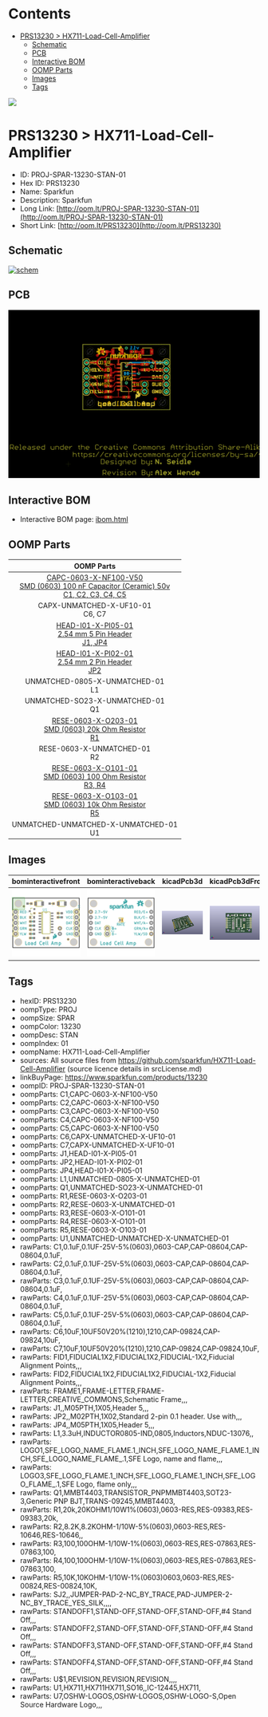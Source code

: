 



Contents
========

* [PRS13230 > HX711-Load-Cell-Amplifier](#prs13230--hx711-load-cell-amplifier)
	* [Schematic](#schematic)
	* [PCB](#pcb)
	* [Interactive BOM](#interactive-bom)
	* [OOMP Parts](#oomp-parts)
	* [Images](#images)
	* [Tags](#tags)
  
![][im]
# PRS13230 > HX711-Load-Cell-Amplifier

- ID: PROJ-SPAR-13230-STAN-01
- Hex ID: PRS13230
- Name: Sparkfun
- Description: Sparkfun
- Long Link: [http://oom.lt/PROJ-SPAR-13230-STAN-01](http://oom.lt/PROJ-SPAR-13230-STAN-01)
- Short Link: [http://oom.lt/PRS13230](http://oom.lt/PRS13230)

## Schematic
  
[![schem](eagleSchemImage.png)](eagleSchemImage.png)
## PCB
  
[![pcb](eagleImage.png)](eagleImage.png)
## Interactive BOM

- Interactive BOM page: [ibom.html](https://htmlpreview.github.io/?https://github.com/oomlout/oomlout_OOMP_projects/blob/main/PROJ-SPAR-13230-STAN-01/kicad/bom/ibom.html)

## OOMP Parts
  

|OOMP Parts|
| :---: |
|[CAPC-0603-X-NF100-V50<br> SMD (0603) 100 nF Capacitor (Ceramic) 50v<br> C1, C2, C3, C4, C5](https://github.com/oomlout/oomlout_OOMP_parts/tree/main/CAPC-0603-X-NF100-V50/)|
|CAPX-UNMATCHED-X-UF10-01<BR>C6, C7|
|[HEAD-I01-X-PI05-01<br> 2.54 mm 5 Pin Header<br> J1, JP4](https://github.com/oomlout/oomlout_OOMP_parts/tree/main/HEAD-I01-X-PI05-01/)|
|[HEAD-I01-X-PI02-01<br> 2.54 mm 2 Pin Header<br> JP2](https://github.com/oomlout/oomlout_OOMP_parts/tree/main/HEAD-I01-X-PI02-01/)|
|UNMATCHED-0805-X-UNMATCHED-01<BR>L1|
|UNMATCHED-SO23-X-UNMATCHED-01<BR>Q1|
|[RESE-0603-X-O203-01<br> SMD (0603) 20k Ohm Resistor<br> R1](https://github.com/oomlout/oomlout_OOMP_parts/tree/main/RESE-0603-X-O203-01/)|
|RESE-0603-X-UNMATCHED-01<BR>R2|
|[RESE-0603-X-O101-01<br> SMD (0603) 100 Ohm Resistor<br> R3, R4](https://github.com/oomlout/oomlout_OOMP_parts/tree/main/RESE-0603-X-O101-01/)|
|[RESE-0603-X-O103-01<br> SMD (0603) 10k Ohm Resistor<br> R5](https://github.com/oomlout/oomlout_OOMP_parts/tree/main/RESE-0603-X-O103-01/)|
|UNMATCHED-UNMATCHED-X-UNMATCHED-01<BR>U1|

## Images
  
  

|bominteractivefront|bominteractiveback|kicadPcb3d|kicadPcb3dFront|kicadPcb3dBack|eagleImage|eagleSchemImage|pcbdraw|pcbdrawback|
| :---: | :---: | :---: | :---: | :---: | :---: | :---: | :---: | :---: |
|[![bominteractivefront](bomFront_140.png)](bomFront.png)|[![bominteractiveback](bomBack_140.png)](bomBack.png)|[![kicadPcb3d](kicadPcb3d_140.png)](kicadPcb3d.png)|[![kicadPcb3dFront](kicadPcb3dFront_140.png)](kicadPcb3dFront.png)|[![kicadPcb3dBack](kicadPcb3dBack_140.png)](kicadPcb3dBack.png)|[![eagleImage](eagleImage_140.png)](eagleImage.png)|[![eagleSchemImage](eagleSchemImage_140.png)](eagleSchemImage.png)|[![pcbdraw](pcbdraw_140.png)](pcbdraw.png)|[![pcbdrawback](pcbdrawBack_140.png)](pcbdrawBack.png)|

## Tags

- hexID: PRS13230
- oompType: PROJ
- oompSize: SPAR
- oompColor: 13230
- oompDesc: STAN
- oompIndex: 01
- oompName: HX711-Load-Cell-Amplifier
- sources: All source files from https://github.com/sparkfun/HX711-Load-Cell-Amplifier (source licence details in srcLicense.md)
- linkBuyPage: https://www.sparkfun.com/products/13230
- oompID: PROJ-SPAR-13230-STAN-01
- oompParts: C1,CAPC-0603-X-NF100-V50
- oompParts: C2,CAPC-0603-X-NF100-V50
- oompParts: C3,CAPC-0603-X-NF100-V50
- oompParts: C4,CAPC-0603-X-NF100-V50
- oompParts: C5,CAPC-0603-X-NF100-V50
- oompParts: C6,CAPX-UNMATCHED-X-UF10-01
- oompParts: C7,CAPX-UNMATCHED-X-UF10-01
- oompParts: J1,HEAD-I01-X-PI05-01
- oompParts: JP2,HEAD-I01-X-PI02-01
- oompParts: JP4,HEAD-I01-X-PI05-01
- oompParts: L1,UNMATCHED-0805-X-UNMATCHED-01
- oompParts: Q1,UNMATCHED-SO23-X-UNMATCHED-01
- oompParts: R1,RESE-0603-X-O203-01
- oompParts: R2,RESE-0603-X-UNMATCHED-01
- oompParts: R3,RESE-0603-X-O101-01
- oompParts: R4,RESE-0603-X-O101-01
- oompParts: R5,RESE-0603-X-O103-01
- oompParts: U1,UNMATCHED-UNMATCHED-X-UNMATCHED-01
- rawParts: C1,0.1uF,0.1UF-25V-5%(0603),0603-CAP,CAP-08604,CAP-08604,0.1uF,
- rawParts: C2,0.1uF,0.1UF-25V-5%(0603),0603-CAP,CAP-08604,CAP-08604,0.1uF,
- rawParts: C3,0.1uF,0.1UF-25V-5%(0603),0603-CAP,CAP-08604,CAP-08604,0.1uF,
- rawParts: C4,0.1uF,0.1UF-25V-5%(0603),0603-CAP,CAP-08604,CAP-08604,0.1uF,
- rawParts: C5,0.1uF,0.1UF-25V-5%(0603),0603-CAP,CAP-08604,CAP-08604,0.1uF,
- rawParts: C6,10uF,10UF50V20%(1210),1210,CAP-09824,CAP-09824,10uF,
- rawParts: C7,10uF,10UF50V20%(1210),1210,CAP-09824,CAP-09824,10uF,
- rawParts: FID1,FIDUCIAL1X2,FIDUCIAL1X2,FIDUCIAL-1X2,Fiducial Alignment Points,,,
- rawParts: FID2,FIDUCIAL1X2,FIDUCIAL1X2,FIDUCIAL-1X2,Fiducial Alignment Points,,,
- rawParts: FRAME1,FRAME-LETTER,FRAME-LETTER,CREATIVE_COMMONS,Schematic Frame,,,
- rawParts: J1,,M05PTH,1X05,Header 5,,,
- rawParts: JP2,,M02PTH,1X02,Standard 2-pin 0.1 header. Use with,,,
- rawParts: JP4,,M05PTH,1X05,Header 5,,,
- rawParts: L1,3.3uH,INDUCTOR0805-IND,0805,Inductors,NDUC-13076,,
- rawParts: LOGO1,SFE_LOGO_NAME_FLAME.1_INCH,SFE_LOGO_NAME_FLAME.1_INCH,SFE_LOGO_NAME_FLAME_.1,SFE Logo, name and flame,,,
- rawParts: LOGO3,SFE_LOGO_FLAME.1_INCH,SFE_LOGO_FLAME.1_INCH,SFE_LOGO_FLAME_.1,SFE Logo, flame only,,,
- rawParts: Q1,MMBT4403,TRANSISTOR_PNPMMBT4403,SOT23-3,Generic PNP BJT,TRANS-09245,MMBT4403,
- rawParts: R1,20k,20KOHM1/10W1%(0603),0603-RES,RES-09383,RES-09383,20k,
- rawParts: R2,8.2K,8.2KOHM-1/10W-5%(0603),0603-RES,RES-10646,RES-10646,,
- rawParts: R3,100,100OHM-1/10W-1%(0603),0603-RES,RES-07863,RES-07863,100,
- rawParts: R4,100,100OHM-1/10W-1%(0603),0603-RES,RES-07863,RES-07863,100,
- rawParts: R5,10K,10KOHM-1/10W-1%(0603)0603,0603-RES,RES-00824,RES-00824,10K,
- rawParts: SJ2,,JUMPER-PAD-2-NC_BY_TRACE,PAD-JUMPER-2-NC_BY_TRACE_YES_SILK,,,,
- rawParts: STANDOFF1,STAND-OFF,STAND-OFF,STAND-OFF,#4 Stand Off,,,
- rawParts: STANDOFF2,STAND-OFF,STAND-OFF,STAND-OFF,#4 Stand Off,,,
- rawParts: STANDOFF3,STAND-OFF,STAND-OFF,STAND-OFF,#4 Stand Off,,,
- rawParts: STANDOFF4,STAND-OFF,STAND-OFF,STAND-OFF,#4 Stand Off,,,
- rawParts: U$1,REVISION,REVISION,REVISION,,,,
- rawParts: U1,HX711,HX711HX711,SO16,,IC-12445,HX711,
- rawParts: U7,OSHW-LOGOS,OSHW-LOGOS,OSHW-LOGO-S,Open Source Hardware Logo,,,



[im]: kicadPcb3d_450.png
